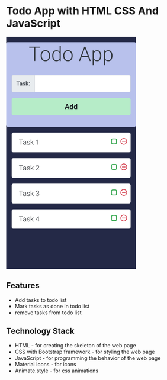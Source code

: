 # Todo App with HTML CSS And JavaScript

<img src="./images/screenshot.jpeg" width="350px">

## Features
  - Add tasks to todo list
  - Mark tasks as done in todo list
  - remove tasks from todo list

## Technology Stack
  - HTML - for creating the skeleton of the web page
  - CSS with Bootstrap framework - for styling the web page
  - JavaScript - for programming the behavior of the web page
  - Material Icons - for icons
  - Animate.style - for css animations
